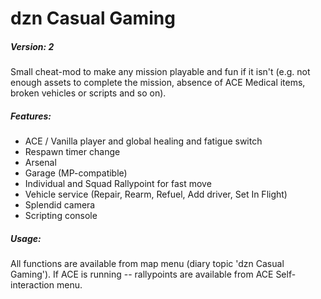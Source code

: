 # dzn Casual Gaming
##### Version: 2

Small cheat-mod to make any mission playable and fun if it isn't (e.g. not enough assets to complete the mission, absence of ACE Medical items, broken vehicles or scripts and so on). 

##### Features:
- ACE / Vanilla player and global healing and fatigue switch
- Respawn timer change
- Arsenal
- Garage (MP-compatible)
- Individual and Squad Rallypoint for fast move
- Vehicle service (Repair, Rearm, Refuel, Add driver, Set In Flight)
- Splendid camera
- Scripting console

##### Usage:
All functions are available from map menu (diary topic 'dzn Casual Gaming'). If ACE is running -- rallypoints are available from ACE Self-interaction menu.
